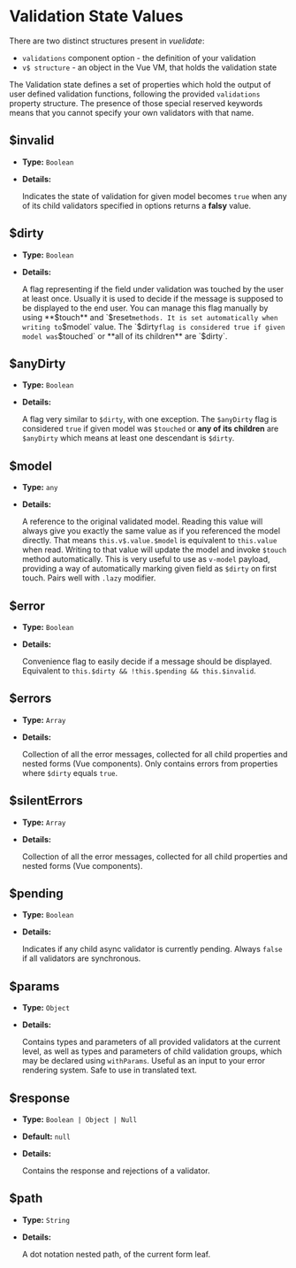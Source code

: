 # Validation State Values

There are two distinct structures present in _vuelidate_:

* `validations` component option - the definition of your validation
* `v$ structure` - an object in the Vue VM, that holds the validation state

The Validation state defines a set of properties which hold the output of user defined validation functions, following the provided `validations` property structure.
The presence of those special reserved keywords means that you cannot specify your own validators with that name.

## $invalid

* **Type:** `Boolean`
* **Details:**

  Indicates the state of validation for given model becomes `true` when any of its child validators specified in options returns a **falsy** value.

## $dirty

* **Type:** `Boolean`
* **Details:**

  A flag representing if the field under validation was touched by the user at least once. Usually it is used to decide if the message is supposed to be displayed to the end user. You can manage this flag manually by using **$touch** and `$reset` methods. It is set automatically when writing to `$model` value. The `$dirty` flag is considered true if given model was `$touched` or **all of its children** are `$dirty`.

## $anyDirty

* **Type:** `Boolean`
* **Details:**

  A flag very similar to `$dirty`, with one exception. The `$anyDirty` flag is considered `true` if given model was `$touched` or **any of its children** are `$anyDirty` which means at least one descendant is `$dirty`.

## $model

* **Type:** `any`
* **Details:**

  A reference to the original validated model. Reading this value will always give you exactly the same value as if you referenced the model directly. That means `this.v$.value.$model` is equivalent to `this.value` when read. Writing to that value will update the model and invoke `$touch` method automatically. This is very useful to use as `v-model` payload, providing a way of automatically marking given field as `$dirty` on first touch. Pairs well with `.lazy` modifier.

## $error

* **Type:** `Boolean`
* **Details:**

  Convenience flag to easily decide if a message should be displayed. Equivalent to `this.$dirty && !this.$pending && this.$invalid`.

## $errors

* **Type:** `Array`
* **Details:**

  Collection of all the error messages, collected for all child properties and nested forms (Vue components). Only contains errors from properties where `$dirty` equals `true`.

## $silentErrors

* **Type:** `Array`
* **Details:**

  Collection of all the error messages, collected for all child properties and nested forms (Vue components).

## $pending

* **Type:** `Boolean`
* **Details:**

  Indicates if any child async validator is currently pending. Always `false` if all validators are synchronous.

## $params

* **Type:** `Object`
* **Details:**

  Contains types and parameters of all provided validators at the current level, as well as types and parameters of child validation groups, which may be declared using `withParams`. Useful as an input to your error rendering system. Safe to use in translated text.

## $response

* **Type:** `Boolean | Object | Null`
* **Default:** `null`
* **Details:**

  Contains the response and rejections of a validator.

## $path

* **Type:** `String`
* **Details:**

  A dot notation nested path, of the current form leaf.
